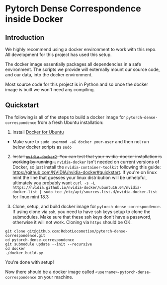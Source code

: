 # Pytorch Dense Correspondence inside Docker

## Introduction

We highly recommend using a docker environment to work with this repo.  All development for this project has used this setup.

The docker image essentially packages all dependencies in a safe environment.  The scripts we provide will externally mount our source code, and our data, into the docker environment.

Most source code for this project is in Python and so once the docker image is built we won't need any compiling.

## Quickstart

The following is all of the steps to build a docker image for `pytorch-dense-correspondence` from a fresh Ubuntu installation:

1) Install [Docker for Ubuntu](https://docs.docker.com/engine/installation/linux/docker-ce/ubuntu/)
  - Make sure to `sudo usermod -aG docker your-user` and then not run below docker scripts as `sudo`
2) ~~Install [`nvidia-docker2`](https://github.com/NVIDIA/nvidia-docker). You can test that your nvidia-docker installation is working by running...~~ `nvidia-docker` isn't needed on current versions of Docker, so just install the `nvidia-container-toolkit` following this guide: https://github.com/NVIDIA/nvidia-docker#quickstart. If you're on linux mint the line that guesses your linux distribution will be unhelpful, ultimately you probably want `curl -s -L https://nvidia.github.io/nvidia-docker/ubuntu16.04/nvidia-docker.list | sudo tee /etc/apt/sources.list.d/nvidia-docker.list ` for linux mint 18.3



3) Clone, setup, and build docker image for `pytorch-dense-correspondence`. If using clone via `ssh`, you need to have ssh keys setup to clone the submodules. Make sure that these ssh keys don't have a password, otherwise it will not work.  Cloning via `https` should be OK.
```
git clone git@github.com:RobotLocomotion/pytorch-dense-correspondence.git
cd pytorch-dense-correspondence
git submodule update --init --recursive
cd docker
./docker_build.py
```

You're done with setup!

Now there should be a docker image called `<username>-pytorch-dense-correspondence` on your machine.
